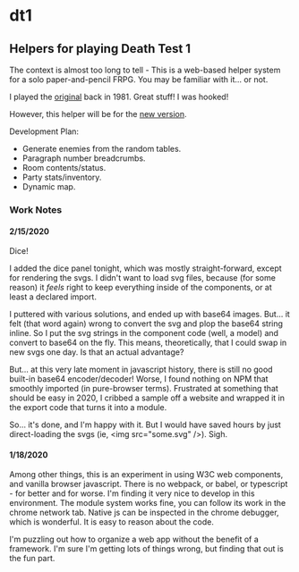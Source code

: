 # dt1

## Helpers for playing Death Test 1

The context is almost too long to tell - This is a web-based helper system for a 
solo paper-and-pencil FRPG. You may be familiar with it... or not.


I played the 
[original](https://boardgamegeek.com/boardgameexpansion/17729/death-test) 
back in 1981. Great stuff! I was hooked!

However, this helper will be for the 
[new version](https://rpggeek.com/image/4378771/fantasy-trip-legacy-edition).


Development Plan:

* Generate enemies from the random tables.
* Paragraph number breadcrumbs.
* Room contents/status.
* Party stats/inventory.
* Dynamic map.

### Work Notes

####  2/15/2020

Dice!

I added the dice panel tonight, which was mostly straight-forward, except for 
rendering the svgs. I didn't want to load svg files, because (for some reason) 
it _feels_ right to keep everything inside of the components, or at least a 
declared import. 

I puttered with various solutions, and ended up with base64 images. But... it 
felt (that word again) wrong to convert the svg and plop the base64 string 
inline. So I put the svg strings in the component code (well, a model) and 
convert to base64 on the fly. This means, theoretically, that I could swap in
new svgs one day. Is that an actual advantage?

But... at this very late moment in javascript history, there is still no good
built-in base64 encoder/decoder! Worse, I found nothing on NPM that smoothly
imported (in pure-browser terms). Frustrated at something that should be easy in
2020, I cribbed a sample off a website and wrapped it in the export code that 
turns it into a module.

So... it's done, and I'm happy with it. But I would have saved hours by just 
direct-loading the svgs (ie, \<img src="some.svg" />). Sigh.


####  1/18/2020
Among other things, this is an experiment in using W3C web components, and 
vanilla browser javascript. There is no webpack, or babel, or typescript - for 
better and for worse. I'm finding it very nice to develop in this environment.
The module system works fine, you can follow its work in the chrome network
tab. Native js can be inspected in the chrome debugger, which is wonderful. It
is easy to reason about the code.

I'm puzzling out how to organize a web app without the benefit of a framework. 
I'm sure I'm getting lots of things wrong, but finding that out is the fun
part.






